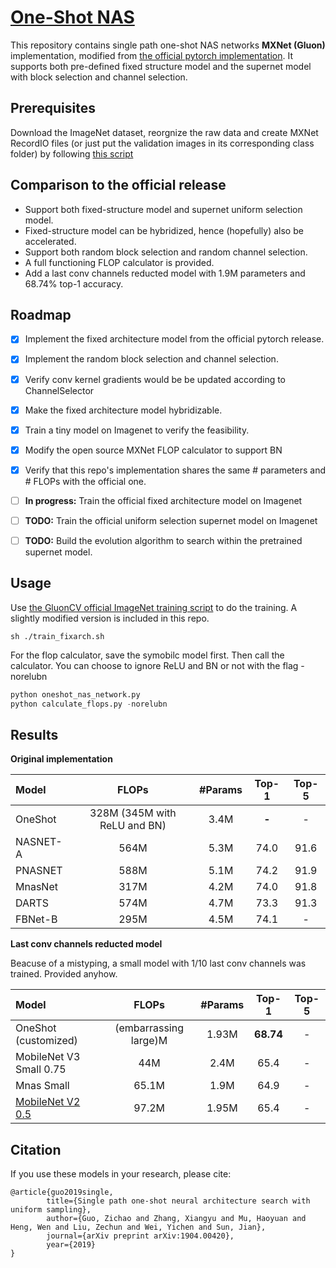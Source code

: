 # [One-Shot NAS](https://arxiv.org/abs/1904.00420)
This repository contains single path one-shot NAS networks  **MXNet (Gluon)** implementation, modified from
[the official pytorch implementation](https://github.com/megvii-model/ShuffleNet-Series). It supports both pre-defined fixed structure model and the supernet model with block selection and channel selection.

## Prerequisites
Download the ImageNet dataset, reorgnize the raw data and create MXNet RecordIO files (or just put the validation images in its corresponding class folder) by following [this script](https://gluon-cv.mxnet.io/build/examples_datasets/imagenet.html#prepare-the-imagenet-dataset)

## Comparison to the official release 
- Support both fixed-structure model and supernet uniform selection model.
- Fixed-structure model can be hybridized, hence (hopefully) also be accelerated.
- Support both random block selection and random channel selection.
- A full functioning FLOP calculator is provided.
- Add a last conv channels reducted model with 1.9M parameters and 68.74% top-1 accuracy.


## Roadmap
- [x] Implement the fixed architecture model from the official pytorch release.
- [x] Implement the random block selection and channel selection.
- [x] Verify conv kernel gradients would be be updated according to ChannelSelector 
- [x] Make the fixed architecture model hybridizable.
- [x] Train a tiny model on Imagenet to verify the feasibility.
- [x] Modify the open source MXNet FLOP calculator to support BN
- [x] Verify that this repo's implementation shares the same # parameters and # FLOPs with the official one.
- [ ] **In progress:** Train the official fixed architecture model on Imagenet
- [ ] **TODO:** Train the official uniform selection supernet model on Imagenet
- [ ] **TODO:** Build the evolution algorithm to search within the pretrained supernet model.


## Usage
Use [the GluonCV official ImageNet training script](https://gluon-cv.mxnet.io/build/examples_classification/dive_deep_imagenet.html#sphx-glr-download-build-examples-classification-dive-deep-imagenet-py)
to do the training. A slightly modified version is included in this repo.

```shell
sh ./train_fixarch.sh
```

For the flop calculator, save the symobilc model first. Then call the calculator. You can choose to ignore ReLU and BN or not with the flag -norelubn
```python
python oneshot_nas_network.py 
python calculate_flops.py -norelubn
```

## Results

**Original implementation**

| Model                  | FLOPs | #Params   | Top-1 | Top-5 |
| :--------------------- | :---: | :------:  | :---: | :---: |
|    OneShot |  328M (345M with ReLU and BN) |  3.4M |  **-**   |   -   |
|    NASNET-A|  564M |  5.3M |  74.0   |   91.6   |
|    PNASNET|  588M |  5.1M |  74.2   |   91.9   |
|    MnasNet|  317M |  4.2M |  74.0   |  91.8   |
|    DARTS|  574M|  4.7M |  73.3   |   91.3  |
|    FBNet-B|  295M|  4.5M |  74.1   |   -   |

**Last conv channels reducted model**

Beacuse of a mistyping, a small model with 1/10 last conv channels was trained. Provided anyhow.  

| Model                  | FLOPs | #Params   | Top-1 | Top-5 |
| :--------------------- | :---: | :------:  | :---: | :---: |
|    OneShot (customized) |  (embarrassing large)M |  1.93M |  **68.74**   |   -   |
|    MobileNet V3 Small 0.75 | 44M | 2.4M | 65.4 | - |
|    Mnas Small | 65.1M | 1.9M | 64.9 | - |
|    [MobileNet V2 0.5](https://github.com/tensorflow/models/tree/master/research/slim/nets/mobilenet#imagenet--checkpoints) | 97.2M | 1.95M | 65.4 | - |


## Citation
If you use these models in your research, please cite:


    @article{guo2019single,
            title={Single path one-shot neural architecture search with uniform sampling},
            author={Guo, Zichao and Zhang, Xiangyu and Mu, Haoyuan and Heng, Wen and Liu, Zechun and Wei, Yichen and Sun, Jian},
            journal={arXiv preprint arXiv:1904.00420},
            year={2019}
    }

